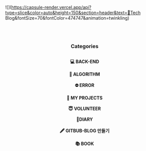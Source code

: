 ![](https://capsule-render.vercel.app/api?type=slice&color=auto&height=150&section=header&text=🌱Tech Blog&fontSize=70&fontColor=474747&animation=twinkling)

<br>

<br>

<h3 align="center">
	Categories
</h3>
<h2></h2>
<h4 align="center">
💻 BACK-END<br><br>
🧮 ALGORITHM<br><br>
⛔ ERROR<br><br>
📔 MY PROJECTS<br><br>
😇 VOLUNTEER<br><br>
📖DIARY<br><br>
🖋 GITBUB-BLOG 만들기<br><br>
📚 BOOK
</h4><br>
<h2></h2>

